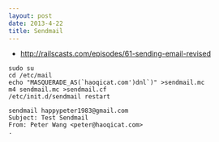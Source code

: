 ```yaml
---
layout: post
date: 2013-4-22
title: Sendmail
---
```

- <http://railscasts.com/episodes/61-sending-email-revised>


~~~
sudo su
cd /etc/mail
echo "MASQUERADE_AS(`haoqicat.com')dnl`)" >sendmail.mc
m4 sendmail.mc >sendmail.cf
/etc/init.d/sendmail restart
~~~

~~~
sendmail happypeter1983@gmail.com
Subject: Test Sendmail
From: Peter Wang <peter@haoqicat.com>
.
~~~

